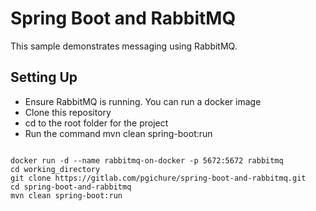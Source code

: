 # Spring Boot and RabbitMQ
This sample demonstrates messaging using RabbitMQ.

## Setting Up
-  Ensure RabbitMQ is running. You can run a docker image
- Clone this repository
- cd to the root folder for the project
- Run the command mvn clean spring-boot:run

```

docker run -d --name rabbitmq-on-docker -p 5672:5672 rabbitmq
cd working_directory
git clone https://gitlab.com/pgichure/spring-boot-and-rabbitmq.git
cd spring-boot-and-rabbitmq
mvn clean spring-boot:run
```
